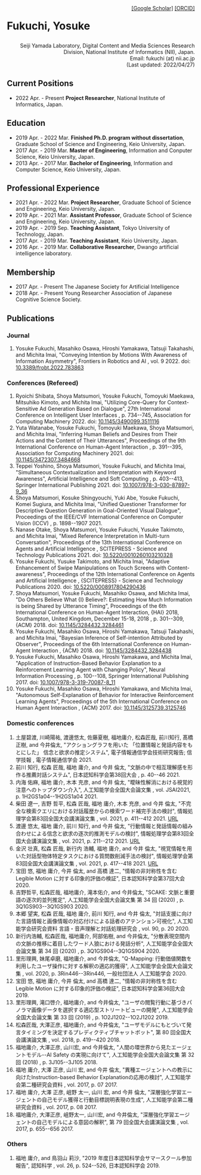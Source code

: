 <!-- DON'T EDIT THIS FILE -->
<!-- EDIT index.md and run make.py -->
<div class="clearfix" style="height: 100px;">
<h1 style="float: left;"> Fukuchi, Yosuke</h1>
<div style="float: right;">
<a href="https://scholar.google.co.jp/citations?user=If95M5sAAAAJ">[Google Scholar]</a>
<a href="https://orcid.org/0000-0002-7514-9040">[ORCID]</a>
</div>
</div>

<div style="text-align: right;">
<!--
Imai Laboratory, Dept. of Information & Computer Science, Faculty of Science & Technology, Keio University<br>
3-14-1 Hiyoshi, Kohoku-ku, Yokohama, Kanagawa 223-8522, Japan<br>
Email: fukuchi (at) ailab.ics.keio.ac.jp 
-->
Seiji Yamada Laboratory, Digital Content and Media Sciences Research Division, National Institute of Informatics (NII), Japan.<br>
Email: fukuchi (at) nii.ac.jp <br>
(Last updated: 2022/04/27)
</div>



## Current Positions
- 2022 Apr. - Present **Project Researcher**, National Institute of Informatics, Japan.

## Education
- 2019 Apr. - 2022 Mar. **Finished Ph.D. program without dissertation**, Graduate School of Science and Engineering, Keio University, Japan.
- 2017 Apr. - 2019 Mar. **Master of Engineering**, Information and Conputer Science, Keio University, Japan.
- 2013 Apr. - 2017 Mar. **Bachelor of Engineering**, Information and Computer Science, Keio University, Japan.

## Professional Experience
- 2021 Apr. - 2022 Mar. **Project Researcher**, Graduate School of Science and Engineering, Keio University, Japan.
- 2019 Apr. - 2021 Mar. **Assistant Professor**, Graduate School of Science and Engineering, Keio University, Japan.
- 2019 Apr. - 2019 Sep. **Teaching Assistant**, Tokyo University of Technology, Japan.
- 2017 Apr. - 2019 Mar. **Teaching Assistant**, Keio University, Japan.
- 2016 Apr. - 2019 Mar. **Collaborative Researcher**, Dwango artificial intelligence laboratory.

## Membership
- 2017 Apr. - Present The Japanese Society for Artificial Intelligence
- 2018 Apr. - Present Young Researcher Association of Japanese Cognitive Science Society.

<!--

- 2018 Apr. - Present **Vice-chair**, Young Researcher Association of Japanese Cognitive Science Society.
-->


## Publications
### Journal
1. Yosuke Fukuchi, Masahiko Osawa, Hiroshi Yamakawa, Tatsuji Takahashi, and Michita Imai,  "Conveying Intention by Motions With Awareness of Information Asymmetry",  Frontiers in Robotics and AI , vol. 9 2022. doi: <a href="https://www.frontiersin.org/article/10.3389/frobt.2022.783863">10.3389/frobt.2022.783863</a>


### Conferences (Refereed)
1. Ryoichi Shibata, Shoya Matsumori, Yosuke Fukuchi, Tomoyuki Maekawa, Mitsuhiko Kimoto, and Michita Imai,  "Utilizing Core-Query for Context-Sensitive Ad Generation Based on Dialogue",  27th International Conference on Intelligent User Interfaces , p. 734--745, Association for Computing Machinery 2022. doi: <a href="https://doi.org/10.1145/3490099.3511116">10.1145/3490099.3511116</a>
1. Yuta Watanabe, Yosuke Fukuchi, Tomoyuki Maekawa, Shoya Matsumori, and Michita Imai,  "Inferring Human Beliefs and Desires from Their Actions and the Content of Their Utterances",  Proceedings of the 9th International Conference on Human-Agent Interaction , p. 391--395, Association for Computing Machinery 2021. doi: <a href="https://doi.org/10.1145/3472307.3484668">10.1145/3472307.3484668</a>
1. Teppei Yoshino, Shoya Matsumori, Yosuke Fukuchi, and Michita Imai,  "Simultaneous Contextualization and Interpretation with Keyword Awareness",  Artificial Intelligence and Soft Computing , p. 403--413, Springer International Publishing 2021. doi: <a href="https://doi.org/10.1007%2F978-3-030-87897-9_36">10.1007/978-3-030-87897-9_36</a>
1. Shoya Matsumori, Kosuke Shingyouchi, Yuki Abe, Yosuke Fukuchi, Komei Sugiura, and Michita Imai,  "Unified Questioner Transformer for Descriptive Question Generation in Goal-Oriented Visual Dialogue",  Proceedings of the IEEE/CVF International Conference on Computer Vision (ICCV) , p. 1898--1907 2021.
1. Nanase Otake, Shoya Matsumori, Yosuke Fukuchi, Yusuke Takimoto, and Michita Imai,  "Mixed Reference Interpretation in Multi-turn Conversation",  Proceedings of the 13th International Conference on Agents and Artificial Intelligence , SCITEPRESS - Science and Technology Publications 2021. doi: <a href="https://doi.org/10.5220%2F0010260103210328">10.5220/0010260103210328</a>
1. Yosuke Fukuchi, Yusuke Takimoto, and Michita Imai,  "Adaptive Enhancement of Swipe Manipulations on Touch Screens with Content-awareness",  Proceedings of the 12th International Conference on Agents and Artificial Intelligence , {SCITEPRESS} - Science and Technology Publications 2020. doi: <a href="https://doi.org/10.5220%2F0008917804290436">10.5220/0008917804290436</a>
1. Shoya Matsumori, Yosuke Fukuchi, Masahiko Osawa, and Michita Imai,  "Do Others Believe What {I} Believe?: Estimating How Much Information
is being Shared by Utterance Timing",  Proceedings of the 6th International Conference on Human-Agent Interaction,
{HAI} 2018, Southampton, United Kingdom, December 15-18, 2018 , p. 301--309, {ACM} 2018. doi: <a href="https://doi.org/10.1145/3284432.3284461">10.1145/3284432.3284461</a>
1. Yosuke Fukuchi, Masahiko Osawa, Hiroshi Yamakawa, Tatsuji Takahashi, and Michita Imai,  "Bayesian Inference of Self-intention Attributed by Observer",  Proceedings of the 6th International Conference on Human-Agent Interaction , {ACM} 2018. doi: <a href="https://doi.org/10.1145%2F3284432.3284438">10.1145/3284432.3284438</a>
1. Yosuke Fukuchi, Masahiko Osawa, Hiroshi Yamakawa, and Michita Imai,  "Application of Instruction-Based Behavior Explanation to a Reinforcement Learning Agent with Changing Policy",  Neural Information Processing , p. 100--108, Springer International Publishing 2017. doi: <a href="https://doi.org/10.1007%2F978-3-319-70087-8_11">10.1007/978-3-319-70087-8_11</a>
1. Yosuke Fukuchi, Masahiko Osawa, Hiroshi Yamakawa, and Michita Imai,  "Autonomous Self-Explanation of Behavior for Interactive Reinforcement Learning Agents",  Proceedings of the 5th International Conference on Human Agent Interaction , {ACM} 2017. doi: <a href="https://doi.org/10.1145%2F3125739.3125746">10.1145/3125739.3125746</a>


### Domestic conferences
1.  土屋碧渡,  川崎陽祐,  渡邊悠太,  佐藤夏樹,  福地庸介,  松森匠哉,  前川知行,  髙橋正樹, and  今井倫太,  "アクショングラフを用いた 「位置情報と発話内容をもとにした」 信念と欲求の推定システム",  電子情報通信学会技術研究報告; 信学技報 , 電子情報通信学会 2021.
1. 前川 知行, 松森 匠哉, 福地 庸介, and 今井 倫太,  "文脈の中で相互理解感を形作る推薦対話システム",  日本認知科学会第38回大会 , p. 40--46 2021.
1. 内海 佑麻, 福地 庸介, 木本 充彦, and 今井 倫太,  "曖昧性解消における視覚的注意へのトップダウン介入",  人工知能学会全国大会論文集 , vol. JSAI2021, p. 1H2GS1a04--1H2GS1a04 2021.
1. 柴田 遼一, 吉野 哲平, 松森 匠哉, 福地 庸介, 木本 充彦, and 今井 倫太,  "不完全な検索クエリにおける対話履歴からの検索ワード補完手法の検討",  情報処理学会第83回全国大会講演論文集 , vol. 2021, p. 411--412 2021. <a href="https://cir.nii.ac.jp/crid/1573668927856247424">URL</a>
1. 渡邊 悠太, 福地 庸介, 前川 知行, and 今井 倫太,  "行動情報と発話情報の組み合わせによる信念と欲求の逐次的推測モデルの検討",  情報処理学会第83回全国大会講演論文集 , vol. 2021, p. 211--212 2021. <a href="https://cir.nii.ac.jp/crid/1572824502926346240">URL</a>
1. 金沢 壮真, 松森 匠哉, 新行内 浩輔, 福地 庸介, and 今井 倫太,  "視覚情報を用いた対話型物体特定タスクにおける質問数削減手法の検討",  情報処理学会第83回全国大会講演論文集 , vol. 2021, p. 417--418 2021. <a href="https://cir.nii.ac.jp/crid/1574231877809662848">URL</a>
1. 宝田 悠, 福地 庸介, 今井 倫太, and 高橋 達二,  "情報の非対称性を含む Legible Motion に対する印象的評価の検証",  日本認知科学会第37回大会  2020.
1.  吉野哲平,  松森匠哉,  福地庸介,  滝本佑介, and  今井倫太,  "SCAKE: 文脈と重要語の逐次的並列推定",  人工知能学会全国大会論文集 第 34 回 (2020) , p. 3Q1GS903--3Q1GS903 2020.
1. 本郷 望実, 松森 匠哉, 福地 庸介, 前川 知行, and 今井 倫太,  "対話支援に向けた言語情報と画像情報の対応付けによる話者のアテンション可視化",  人工知能学会研究会資料 言語・音声理解と対話処理研究会 , vol. 90, p. 20 2020.
1.  新行内浩輔,  松森匠哉,  福地庸介,  阿部佑樹, and  今井倫太,  "分散表現空間内の文脈の推移に着目したワード人狼における発話分析",  人工知能学会全国大会論文集 第 34 回 (2020) , p. 3Q1GS904--3Q1GS904 2020.
1.  里形理興,  妹尾卓磨,  福地庸介, and  今井倫太,  "Q-Mapping: 行動価値関数を利用したユーザ操作に対する解釈の適応的獲得",  人工知能学会全国大会論文集 , vol. 2020, p. 3Rin446--3Rin446, 一般社団法人 人工知能学会 2020.
1. 宝田 悠, 福地 庸介, 今井 倫太, and 高橋 達二,  "情報の非対称性を含む Legible Motion に対する印象的評価の検証",  日本認知科学会第36回大会  2019.
1.  里形理興,  滝口啓介,  福地庸介, and  今井倫太,  "ユーザの閲覧行動に基づきパノラマ画像データを選択する適応型ストリートビューの開発",  人工知能学会全国大会論文集 第 33 回 (2019) , p. 1O2J1202--1O2J1202 2019.
1.  松森匠哉,  大澤正彦,  福地庸介, and  今井倫太,  "ユーザモデルにもとづいて発言タイミングを決定するプレディクティブチャットボット",  第 80 回全国大会講演論文集 , vol. 2018, p. 419--420 2018.
1.  福地庸介,  大澤正彦,  山川宏, and  今井倫太,  "人間の環世界から見たエージェントモデル--AI Safety の実現に向けて",  人工知能学会全国大会論文集 第 32 回 (2018) , p. 3J105--3J105 2018.
1. 福地 庸介, 大澤 正彦, 山川 宏, and 今井 倫太,  "異種エージェントへの教示に向けたInstruction-based Behavior Explanationの応用の検討",  人工知能学会第二種研究会資料 , vol. 2017, p. 07 2017.
1. 福地 庸介, 大澤 正彦, 岨野 太一, 山川 宏, and 今井 倫太,  "深層強化学習エージェントの自己モデル獲得と行動目標説明表現の生成",  人工知能学会第二種研究会資料 , vol. 2017, p. 08 2017.
1.  福地庸介,  大澤正彦,  岨野太一,  山川宏, and  今井倫太,  "深層強化学習エージェントの自己モデルによる意図の解釈",  第 79 回全国大会講演論文集 , vol. 2017, p. 655--656 2017.

### Others
1. 福地 庸介, and 鳥羽山 莉沙,  "2019 年度日本認知科学会サマースクール参加報告",  認知科学 , vol. 26, p. 524--526, 日本認知科学会 2019.


